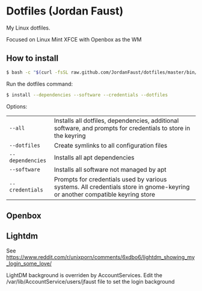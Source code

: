# Dotfiles (Jordan Faust)

My Linux dotfiles.

Focused on Linux Mint XFCE with Openbox as the WM

## How to install


```bash
$ bash -c "$(curl -fsSL raw.github.com/JordanFaust/dotfiles/master/bin/install) --all"
```

Run the dotfiles command:

```bash
$ install --dependencies --software --credentials --dotfiles
```

Options:

<table>
    <tr>
        <td><code>--all</code></td>
        <td>Installs all dotfiles, dependencies, additional software, and prompts for credentials to store in the keyring</td>
    </tr>
    <tr>
        <td><code>--dotfiles</code></td>
        <td>Create symlinks to all configuration files</td>
    </tr>
    <tr>
        <td><code>--dependencies</code></td>
        <td>Installs all apt dependencies</td>
    </tr>
    <tr>
        <td><code>--software</code></td>
        <td>Installs all software not managed by apt</td>
    </tr>
    <tr>
        <td><code>--credentials</code></td>
        <td>Prompts for credentials used by various systems. All credentials store in gnome-keyring or another compatible keyring store</td>
    </tr>
</table>

## Openbox

## Lightdm

See https://www.reddit.com/r/unixporn/comments/6xdbo6/lightdm_showing_my_login_some_love/

LightDM background is overriden by AccountServices. Edit the /var/lib/AccountService/users/jfaust file to set the login background
